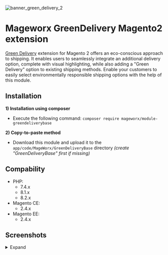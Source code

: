 
![banner_green_delivery_2](https://github.com/mageworx/module-green-delivery/assets/97167025/d0937b21-c734-4dbe-b5f0-e24d4c3c858d)

# Mageworx GreenDelivery Magento2 extension

[Green Delivery](https://www.mageworx.com/green-delivery-magento-2.html) extension for Magento 2 offers an eco-conscious
approach to shipping. It enables users to seamlessly integrate an additional delivery option, complete with visual
highlighting, while also adding a "Green Delivery" option to existing shipping methods. Enable your customers to easily
select environmentally responsible shipping options with the help of this module.

## Installation

**1) Installation using composer**
- Execute the following command: `composer require mageworx/module-greendeliverybase`

**2) Copy-to-paste method**
- Download this module and upload it to the `app/code/MageWorx/GreenDeliveryBase` directory *(create "GreenDeliveryBase" first if missing)*


## Compability

- PHP:
  - 7.4.x
  - 8.1.x
  - 8.2.x
- Magento CE: 
  - 2.4.x
- Magento EE:
  - 2.4.x

## Screenshots

<details>
<summary>Expand</summary>
  
![green_delivery_1_shipping_methods_1-min](https://github.com/mageworx/module-green-delivery/assets/97167025/639efcbf-53de-475f-aa2b-71c6fb2a345c)

![green_delivery_2_shipping_methods_2-min](https://github.com/mageworx/module-green-delivery/assets/97167025/bc53b060-f082-4e26-bf6d-eb9ea15c2256)

![green_delivery_3_orders-min](https://github.com/mageworx/module-green-delivery/assets/97167025/eb5bc9ae-ebe7-4f2c-aa50-13bd66ea8561)

![green_delivery_4_option-min](https://github.com/mageworx/module-green-delivery/assets/97167025/ea48e15d-db21-40a3-9896-62c6749b23fd)

![green_delivery_5_sales-min](https://github.com/mageworx/module-green-delivery/assets/97167025/09cc8dd4-db5a-4e41-b8a8-67832c72d587)

</details>
